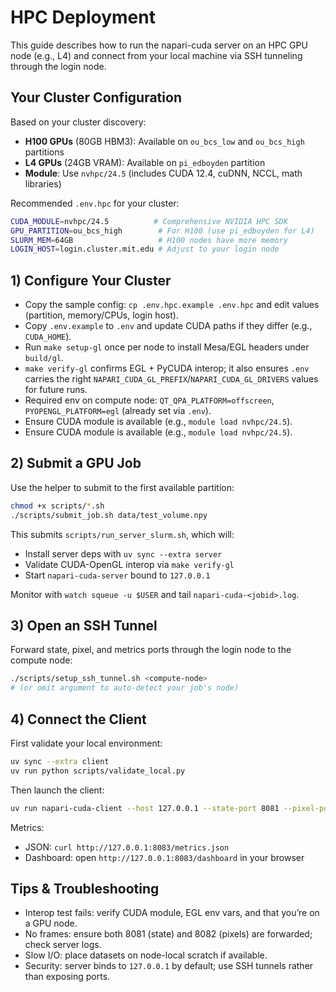 # HPC Deployment

This guide describes how to run the napari-cuda server on an HPC GPU node (e.g., L4) and connect from your local machine via SSH tunneling through the login node.

## Your Cluster Configuration

Based on your cluster discovery:
- **H100 GPUs** (80GB HBM3): Available on `ou_bcs_low` and `ou_bcs_high` partitions
- **L4 GPUs** (24GB VRAM): Available on `pi_edboyden` partition  
- **Module**: Use `nvhpc/24.5` (includes CUDA 12.4, cuDNN, NCCL, math libraries)

Recommended `.env.hpc` for your cluster:
```bash
CUDA_MODULE=nvhpc/24.5          # Comprehensive NVIDIA HPC SDK
GPU_PARTITION=ou_bcs_high        # For H100 (use pi_edboyden for L4)
SLURM_MEM=64GB                   # H100 nodes have more memory
LOGIN_HOST=login.cluster.mit.edu # Adjust to your login node
```

## 1) Configure Your Cluster
- Copy the sample config: `cp .env.hpc.example .env.hpc` and edit values (partition, memory/CPUs, login host).
- Copy `.env.example` to `.env` and update CUDA paths if they differ (e.g., `CUDA_HOME`).
- Run `make setup-gl` once per node to install Mesa/EGL headers under `build/gl`.
- `make verify-gl` confirms EGL + PyCUDA interop; it also ensures `.env` carries the right `NAPARI_CUDA_GL_PREFIX`/`NAPARI_CUDA_GL_DRIVERS` values for future runs.
- Required env on compute node: `QT_QPA_PLATFORM=offscreen`, `PYOPENGL_PLATFORM=egl` (already set via `.env`).
- Ensure CUDA module is available (e.g., `module load nvhpc/24.5`).
- Ensure CUDA module is available (e.g., `module load nvhpc/24.5`).

## 2) Submit a GPU Job
Use the helper to submit to the first available partition:

```bash
chmod +x scripts/*.sh
./scripts/submit_job.sh data/test_volume.npy
```

This submits `scripts/run_server_slurm.sh`, which will:
- Install server deps with `uv sync --extra server`
- Validate CUDA-OpenGL interop via `make verify-gl`
- Start `napari-cuda-server` bound to `127.0.0.1`

Monitor with `watch squeue -u $USER` and tail `napari-cuda-<jobid>.log`.

## 3) Open an SSH Tunnel
Forward state, pixel, and metrics ports through the login node to the compute node:

```bash
./scripts/setup_ssh_tunnel.sh <compute-node>
# (or omit argument to auto-detect your job's node)
```

## 4) Connect the Client
First validate your local environment:

```bash
uv sync --extra client
uv run python scripts/validate_local.py
```

Then launch the client:

```bash
uv run napari-cuda-client --host 127.0.0.1 --state-port 8081 --pixel-port 8082
```

Metrics:
- JSON: `curl http://127.0.0.1:8083/metrics.json`
- Dashboard: open `http://127.0.0.1:8083/dashboard` in your browser

## Tips & Troubleshooting
- Interop test fails: verify CUDA module, EGL env vars, and that you’re on a GPU node.
- No frames: ensure both 8081 (state) and 8082 (pixels) are forwarded; check server logs.
- Slow I/O: place datasets on node-local scratch if available.
- Security: server binds to `127.0.0.1` by default; use SSH tunnels rather than exposing ports.
